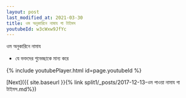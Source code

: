 ```yaml
---
layout: post
last_modified_at: 2021-03-30
title: ওম অনুকারিনে নামায গা টাইমস
youtubeId: w3cWxw9JfYc
---
```

 
 
 ওম অনুকারিনে নামায  
 
 -  যে ভক্তদের শুভেচ্ছাকে মান্য করে 
 
  
 
  
 
 
 
 
 
 


{% include youtubePlayer.html id=page.youtubeId %}
 
[Next]({{ site.baseurl }}{% link  split1/_posts/2017-12-13-ওম পাওয়া নামায গা টাইমস.md%})
 
